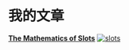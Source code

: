 # 我的文章

[**The Mathematics of Slots**](/article/slots/)
[![slots][1]](/article/slots/)

[1]: http://wilberway.com/article/images/art1.jpg
